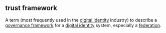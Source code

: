 ## trust framework

<p class="c8"><span>A term (most frequently used in the </span><span class="c2"><a class="c3" href="#h.r5y8zwxvzyd3">digital identity</a></span><span>&nbsp;industry) to describe a </span><span class="c2"><a class="c3" href="#h.2x05z0r097mn">governance framework</a></span><span>&nbsp;for a </span><span class="c2"><a class="c3" href="#h.r5y8zwxvzyd3">digital identity</a></span><span>&nbsp;system, especially a </span><span class="c2"><a class="c3" href="#h.7ph0icfh463b">federation</a></span><span class="c0">.</span></p>

